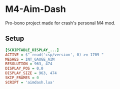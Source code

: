 # M4-Aim-Dash

Pro-bono project made for crash's personal M4 mod.

## Setup

```ini
[SCRIPTABLE_DISPLAY_...]
ACTIVE = $" read('csp/version', 0) >= 1709 "
MESHES = INT_GAUGE_AIM
RESOLUTION = 963, 474
DISPLAY_POS = 0,0
DISPLAY_SIZE = 963, 474
SKIP_FRAMES = 0
SCRIPT = 'aimdash.lua'
```
